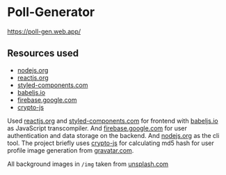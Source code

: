 # Poll-Generator

<https://poll-gen.web.app/>

## Resources used

 - [nodejs.org](https://nodejs.org/)
 - [reactjs.org](https://reactjs.org/)
 - [styled-components.com](https://styled-components.com/)
 - [babeljs.io](https://babeljs.io/)
 - [firebase.google.com](https://firebase.google.com/)
 - [crypto-js](https://www.npmjs.com/package/crypto-js/)

Used [reactjs.org](https://reactjs.org/) and [styled-components.com](https://styled-components.com/) for frontend with [babeljs.io](https://babeljs.io/) as JavaScript transcompiler. And [firebase.google.com](https://firebase.google.com/) for user authentication and data storage on the backend. And [nodejs.org](https://nodejs.org/) as the cli tool. The project briefly uses [crypto-js](https://www.npmjs.com/package/crypto-js/) for calculating md5 hash for user profile image generation from [gravatar.com](https://en.gravatar.com/).

All background images in `/img` taken from [unsplash.com](https://unsplash.com/)
